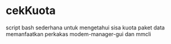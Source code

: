 # cekKuota
script bash sederhana untuk mengetahui sisa kuota paket data memanfaatkan perkakas modem-manager-gui dan mmcli
